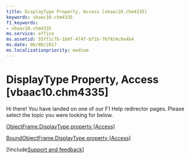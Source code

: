 ```yaml
---
title: DisplayType Property, Access [vbaac10.chm4335]
keywords: vbaac10.chm4335
f1_keywords:
- vbaac10.chm4335
ms.service: office
ms.assetid: 55ff1c7b-1b0f-4747-bf1b-767924c9a4b4
ms.date: 06/08/2017
ms.localizationpriority: medium
---
```



# DisplayType Property, Access [vbaac10.chm4335]

Hi there! You have landed on one of our F1 Help redirector pages. Please select the topic you were looking for below.

[ObjectFrame.DisplayType property (Access)](https://msdn.microsoft.com/library/30df2df5-ed46-f0e4-02e3-43c3aa99dbad%28Office.15%29.aspx)

[BoundObjectFrame.DisplayType property (Access)](https://msdn.microsoft.com/library/95213bcb-9751-b43c-9722-6326d0fa8f25%28Office.15%29.aspx)

[!include[Support and feedback](~/includes/feedback-boilerplate.md)]